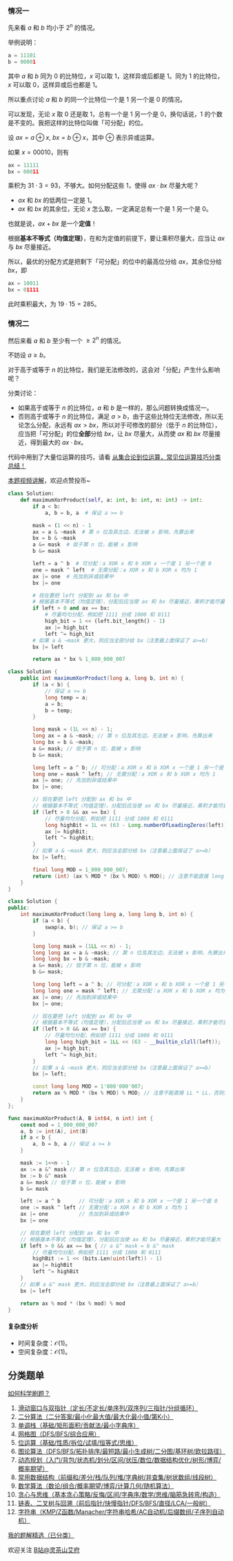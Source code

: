 ### 情况一

先来看 $a$ 和 $b$ 均小于 $2^n$ 的情况。

举例说明：

```py
a = 11101
b = 00001
```

其中 $a$ 和 $b$ 同为 $0$ 的比特位，$x$ 可以取 $1$，这样异或后都是 $1$。同为 $1$ 的比特位，$x$ 可以取 $0$，这样异或后也都是 $1$。

所以重点讨论 $a$ 和 $b$ 的同一个比特位一个是 $1$ 另一个是 $0$ 的情况。

可以发现，无论 $x$ 取 $0$ 还是取 $1$，总有一个是 $1$ 另一个是 $0$，换句话说，$1$ 的个数是不变的。我把这样的比特位叫做「可分配」的位。

设 $\textit{ax} = a \oplus x,\ \textit{bx} = b \oplus x$，其中 $\oplus$ 表示异或运算。

如果 $x=00010$，则有

```py
ax = 11111
bx = 00011
```

乘积为 $31\cdot 3 = 93$，不够大。如何分配这些 $1$，使得 $\textit{ax}\cdot \textit{bx}$ 尽量大呢？

- $\textit{ax}$ 和 $\textit{bx}$ 的低两位一定是 $1$。
- $\textit{ax}$ 和 $\textit{bx}$ 的其余位，无论 $x$ 怎么取，一定满足总有一个是 $1$ 另一个是 $0$。

也就是说，$\textit{ax}+\textit{bx}$ 是一个**定值**！

根据**基本不等式（均值定理）**，在和为定值的前提下，要让乘积尽量大，应当让 $\textit{ax}$ 与 $\textit{bx}$ 尽量接近。

所以，最优的分配方式是把剩下「可分配」的位中的最高位分给 $\textit{ax}$，其余位分给 $\textit{bx}$，即

```py
ax = 10011
bx = 01111
```

此时乘积最大，为 $19\cdot 15 = 285$。

### 情况二

然后来看 $a$ 和 $b$ 至少有一个 $\ge 2^n$ 的情况。

不妨设 $a\ge b$。

对于高于或等于 $n$ 的比特位，我们是无法修改的，这会对「分配」产生什么影响呢？

分类讨论：

- 如果高于或等于 $n$ 的比特位，$a$ 和 $b$ 是一样的，那么问题转换成情况一。
- 否则高于或等于 $n$ 的比特位，满足 $a>b$，由于这些比特位无法修改，所以无论怎么分配，永远有 $\textit{ax} > \textit{bx}$，所以对于可修改的部分（低于 $n$ 的比特位），应当把「可分配」的位**全部**分给 $\textit{bx}$，让 $\textit{bx}$ 尽量大，从而使 $\textit{ax}$ 和 $\textit{bx}$ 尽量接近，得到最大的 $\textit{ax}\cdot \textit{bx}$。

代码中用到了大量位运算的技巧，请看 [从集合论到位运算，常见位运算技巧分类总结！](https://leetcode.cn/circle/discuss/CaOJ45/)

[本题视频讲解](https://www.bilibili.com/video/BV1pC4y1j7Pw/)，欢迎点赞投币~

```py [sol-Python3]
class Solution:
    def maximumXorProduct(self, a: int, b: int, n: int) -> int:
        if a < b:
            a, b = b, a  # 保证 a >= b

        mask = (1 << n) - 1
        ax = a & ~mask  # 第 n 位及其左边，无法被 x 影响，先算出来
        bx = b & ~mask
        a &= mask  # 低于第 n 位，能被 x 影响
        b &= mask

        left = a ^ b  # 可分配：a XOR x 和 b XOR x 一个是 1 另一个是 0
        one = mask ^ left  # 无需分配：a XOR x 和 b XOR x 均为 1
        ax |= one  # 先加到异或结果中
        bx |= one

        # 现在要把 left 分配到 ax 和 bx 中
        # 根据基本不等式（均值定理），分配后应当使 ax 和 bx 尽量接近，乘积才能尽量大
        if left > 0 and ax == bx:
            # 尽量均匀分配，例如把 1111 分成 1000 和 0111
            high_bit = 1 << (left.bit_length() - 1)
            ax |= high_bit
            left ^= high_bit
        # 如果 a & ~mask 更大，则应当全部分给 bx（注意最上面保证了 a>=b）
        bx |= left

        return ax * bx % 1_000_000_007
```

```java [sol-Java]
class Solution {
    public int maximumXorProduct(long a, long b, int n) {
        if (a < b) {
            // 保证 a >= b
            long temp = a;
            a = b;
            b = temp;
        }

        long mask = (1L << n) - 1;
        long ax = a & ~mask; // 第 n 位及其左边，无法被 x 影响，先算出来
        long bx = b & ~mask;
        a &= mask; // 低于第 n 位，能被 x 影响
        b &= mask;

        long left = a ^ b; // 可分配：a XOR x 和 b XOR x 一个是 1 另一个是 0
        long one = mask ^ left; // 无需分配：a XOR x 和 b XOR x 均为 1
        ax |= one; // 先加到异或结果中
        bx |= one;

        // 现在要把 left 分配到 ax 和 bx 中
        // 根据基本不等式（均值定理），分配后应当使 ax 和 bx 尽量接近，乘积才能尽量大
        if (left > 0 && ax == bx) {
            // 尽量均匀分配，例如把 1111 分成 1000 和 0111
            long highBit = 1L << (63 - Long.numberOfLeadingZeros(left));
            ax |= highBit;
            left ^= highBit;
        }
        // 如果 a & ~mask 更大，则应当全部分给 bx（注意最上面保证了 a>=b）
        bx |= left;

        final long MOD = 1_000_000_007;
        return (int) (ax % MOD * (bx % MOD) % MOD); // 注意不能直接 long * long，否则溢出
    }
}
```

```cpp [sol-C++]
class Solution {
public:
    int maximumXorProduct(long long a, long long b, int n) {
        if (a < b) {
            swap(a, b); // 保证 a >= b
        }

        long long mask = (1LL << n) - 1;
        long long ax = a & ~mask; // 第 n 位及其左边，无法被 x 影响，先算出来
        long long bx = b & ~mask;
        a &= mask; // 低于第 n 位，能被 x 影响
        b &= mask;

        long long left = a ^ b; // 可分配：a XOR x 和 b XOR x 一个是 1 另一个是 0
        long long one = mask ^ left; // 无需分配：a XOR x 和 b XOR x 均为 1
        ax |= one; // 先加到异或结果中
        bx |= one;

        // 现在要把 left 分配到 ax 和 bx 中
        // 根据基本不等式（均值定理），分配后应当使 ax 和 bx 尽量接近，乘积才能尽量大
        if (left > 0 && ax == bx) {
            // 尽量均匀分配，例如把 1111 分成 1000 和 0111
            long long high_bit = 1LL << (63 - __builtin_clzll(left));
            ax |= high_bit;
            left ^= high_bit;
        }
        // 如果 a & ~mask 更大，则应当全部分给 bx（注意最上面保证了 a>=b）
        bx |= left;

        const long long MOD = 1'000'000'007;
        return ax % MOD * (bx % MOD) % MOD; // 注意不能直接 LL * LL，否则溢出
    }
};
```

```go [sol-Go]
func maximumXorProduct(A, B int64, n int) int {
	const mod = 1_000_000_007
	a, b := int(A), int(B)
	if a < b {
		a, b = b, a // 保证 a >= b
	}

	mask := 1<<n - 1
	ax := a &^ mask // 第 n 位及其左边，无法被 x 影响，先算出来
	bx := b &^ mask
	a &= mask // 低于第 n 位，能被 x 影响
	b &= mask

	left := a ^ b      // 可分配：a XOR x 和 b XOR x 一个是 1 另一个是 0
	one := mask ^ left // 无需分配：a XOR x 和 b XOR x 均为 1
	ax |= one          // 先加到异或结果中
	bx |= one

	// 现在要把 left 分配到 ax 和 bx 中
	// 根据基本不等式（均值定理），分配后应当使 ax 和 bx 尽量接近，乘积才能尽量大
	if left > 0 && ax == bx { // a &^ mask = b &^ mask
		// 尽量均匀分配，例如把 1111 分成 1000 和 0111
		highBit := 1 << (bits.Len(uint(left)) - 1)
		ax |= highBit
		left ^= highBit
	}
	// 如果 a &^ mask 更大，则应当全部分给 bx（注意最上面保证了 a>=b）
	bx |= left

	return ax % mod * (bx % mod) % mod
}
```

#### 复杂度分析

- 时间复杂度：$\mathcal{O}(1)$。
- 空间复杂度：$\mathcal{O}(1)$。

## 分类题单

[如何科学刷题？](https://leetcode.cn/circle/discuss/RvFUtj/)

1. [滑动窗口与双指针（定长/不定长/单序列/双序列/三指针/分组循环）](https://leetcode.cn/circle/discuss/0viNMK/)
2. [二分算法（二分答案/最小化最大值/最大化最小值/第K小）](https://leetcode.cn/circle/discuss/SqopEo/)
3. [单调栈（基础/矩形面积/贡献法/最小字典序）](https://leetcode.cn/circle/discuss/9oZFK9/)
4. [网格图（DFS/BFS/综合应用）](https://leetcode.cn/circle/discuss/YiXPXW/)
5. [位运算（基础/性质/拆位/试填/恒等式/思维）](https://leetcode.cn/circle/discuss/dHn9Vk/)
6. [图论算法（DFS/BFS/拓扑排序/最短路/最小生成树/二分图/基环树/欧拉路径）](https://leetcode.cn/circle/discuss/01LUak/)
7. [动态规划（入门/背包/状态机/划分/区间/状压/数位/数据结构优化/树形/博弈/概率期望）](https://leetcode.cn/circle/discuss/tXLS3i/)
8. [常用数据结构（前缀和/差分/栈/队列/堆/字典树/并查集/树状数组/线段树）](https://leetcode.cn/circle/discuss/mOr1u6/)
9. [数学算法（数论/组合/概率期望/博弈/计算几何/随机算法）](https://leetcode.cn/circle/discuss/IYT3ss/)
10. [贪心与思维（基本贪心策略/反悔/区间/字典序/数学/思维/脑筋急转弯/构造）](https://leetcode.cn/circle/discuss/g6KTKL/)
11. [链表、二叉树与回溯（前后指针/快慢指针/DFS/BFS/直径/LCA/一般树）](https://leetcode.cn/circle/discuss/K0n2gO/)
12. [字符串（KMP/Z函数/Manacher/字符串哈希/AC自动机/后缀数组/子序列自动机）](https://leetcode.cn/circle/discuss/SJFwQI/)

[我的题解精选（已分类）](https://github.com/EndlessCheng/codeforces-go/blob/master/leetcode/SOLUTIONS.md)

欢迎关注 [B站@灵茶山艾府](https://space.bilibili.com/206214)
